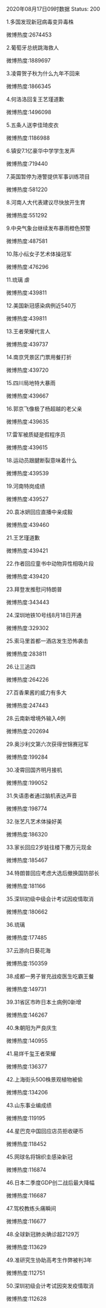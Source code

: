 2020年08月17日09时数据
Status: 200

1.多国发现新冠病毒变异毒株

微博热度:2674453

2.葡萄牙总统跳海救人

微博热度:1889697

3.凌霄贺子秋为什么九年不回来

微博热度:1866345

4.何洛洛回复王艺瑾道歉

微博热度:1496098

5.五条人送李佳琦皮衣

微博热度:1186988

6.镇安7.1亿豪华中学学生发声

微博热度:719440

7.英国暂停为港警提供军事训练项目

微博热度:581220

8.河南人大代表建议尽快放开生育

微博热度:551292

9.中央气象台继续发布暴雨橙色预警

微博热度:487581

10.陈小纭女子艺术体操冠军

微博热度:476296

11.琉璃 虐

微博热度:439811

12.美国新冠感染病例近540万

微博热度:439811

13.王者荣耀代言人

微博热度:439737

14.南京凭景区门票用餐打折

微博热度:439720

15.四川局地特大暴雨

微博热度:439667

16.郭京飞像极了杨超越的老父亲

微博热度:439635

17.雷军被质疑是假程序员

微博热度:439615

18.运动员跟腱断裂意味着什么

微博热度:439539

19.河南特岗成绩

微博热度:439527

20.袁冰妍回应直播中亲成毅

微博热度:439460

21.王艺瑾道歉

微博热度:439421

22.作者回应童书中动物异性相吸片段

微博热度:439420

23.拜登发推慰问特朗普

微博热度:343443

24.深圳地铁10号线8月18日开通

微博热度:329302

25.索马里首都一酒店发生恐怖袭击

微博热度:283811

26.让三追四

微博热度:264226

27.百香果酱的威力有多大

微博热度:247443

28.云南新增境外输入4例

微博热度:202694

29.奥沙利文第六次获得世锦赛冠军

微博热度:199284

30.凌霄回国齐明月接机

微博热度:199052

31.失语患者通过脑机表达声音

微博热度:198774

32.张艺凡艺术体操好美

微博热度:186320

33.家长回应2岁娃往楼下撒万元现金

微博热度:185467

34.特朗普回应考虑大选后撤换国防部长

微博热度:181166

35.深圳初级中级会计考试因疫情取消

微博热度:180662

36.琉璃

微博热度:177485

37.云游向日葵花海

微博热度:150359

38.成都一男子冒充战疫医生吃霸王餐

微博热度:149731

39.31省区市昨日本土病例0新增

微博热度:146267

40.朱朝阳为严良庆生

微博热度:140955

41.易烊千玺王者荣耀

微博热度:136377

42.上海街头500株景观植物被偷

微博热度:134206

43.山东事业编成绩

微博热度:119195

44.星巴克中国回应店员拒收硬币

微博热度:118452

45.网球名将锦织圭感染新冠

微博热度:116874

46.日本二季度GDP创二战后最大降幅

微博热度:116687

47.驾校教练头痛瞬间

微博热度:116677

48.全球新冠肺炎确诊超2129万

微博热度:113629

49.准研究生协助高考生作弊被判3年

微博热度:112751

50.深圳初级会计考试因突发疫情取消

微博热度:112628

